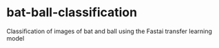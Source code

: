 # bat-ball-classification
Classification of images of bat and ball using the Fastai transfer learning model

